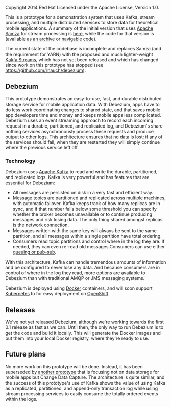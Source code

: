 Copyright 2014 Red Hat
Licensed under the Apache License, Version 1.0.

This is a prototype for a demonstration system that uses Kafka, stream processing, and multiple distributed services to store data for theoretical mobile applications. A summary of the initial version that uses [Apache Samza](http://samza.incubator.apache.org) for stream processing is [here](Results), while the code for that version is (available [as an archive](https://github.com/rhauch/debezium-proto/releases/tag/debezium-with-samza) or [navigable code](https://github.com/rhauch/debezium-proto/tree/7c3e7b2ee980a7226f75e350800487defcfd0394)).

The current state of the codebase is incomplete and replaces Samza (and the requirement for YARN) with the proposed and much lighter-weight [Kakfa Streams](https://cwiki.apache.org/confluence/display/KAFKA/KIP-28+-+Add+a+processor+client), which has not yet been released and which has changed since work on this prototype has stopped (see https://github.com/rhauch/debezium).

## Debezium

This prototype demonstrates an easy-to-use, fast, and durable distributed storage service for mobile application data. With Debezium, apps have to do less work coordinating changes to shared state, and that saves mobile app developers time and money and keeps mobile apps less complicated. Debezium uses an event streaming approach to record each incoming request in a durable, partitioned, and replicated log, and Debezium's share-nothing services asynchronously process these requests and produce output to other logs. This architecture ensures that no data is lost: if any of the services should fail, when they are restarted they will simply continue where the previous service left off.

### Technology

Debezium uses [Apache Kafka](http://kafka.apache.org) to read and write the durable, partitioned, and replicated logs. Kafka is very powerful and has features that are essential for Debezium:

* All messages are persisted on disk in a very fast and efficient way.
* Message topics are partitioned and replicated across multiple machines, with automatic failover. Kafka keeps track of how many replicas are in sync, and if that number falls below some threshold you can specify whether the broker becomes unavailable or to continue producing messages and risk losing data. The only thing shared amongst replicas is the network connection.
* Messages written with the same key will always be sent to the same partition, and all messages within a single partition have total ordering.
* Consumers read topic partitions and control where in the log they are. If needed, they can even re-read old messages.Consumers can use either [queuing or pub-sub](http://kafka.apache.org/documentation.html#intro_consumers).

With this architecture, Kafka can handle tremendous amounts of information and be configured to never lose any data. And because consumers are in control of where in the log they read, more options are available to Debezium than with traditional AMQP or JMS messaging systems.

Debezium is deployed using [Docker](https://www.docker.com) containers, and will soon support [Kubernetes](http://kubernetes.io) to for easy deployment on [OpenShift](https://www.openshift.com). 

## Releases

We've not yet released Debezium, although we're working towards the first 0.1 release as fast as we can. Until then, the only way to run Debezium is to get the code and build it locally. This will generate the Docker images and put them into your local Docker registry, where they're ready to use. 

## Future plans

No more work on this prototype will be done. Instead, it has been superseded by [another prototype](https://github.com/rhauch/debezium) that is focusing not on data storage for mobile apps but Change Data Capture. The architecture is quite similar, and the success of this prototype's use of Kafka shows the value of using Kafka as a replicated, partitioned, and append-only transaction log while using stream processing services to easily consume the totally ordered events within the logs.

